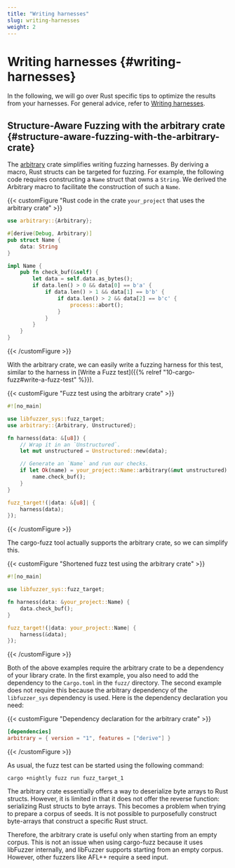 ```yaml
---
title: "Writing harnesses"
slug: writing-harnesses
weight: 2
---
```





# Writing harnesses {#writing-harnesses}

In the following, we will go over Rust specific tips to optimize the results from your harnesses. For general advice, refer to [Writing harnesses](#writing-harnesses).

## Structure-Aware Fuzzing with the arbitrary crate {#structure-aware-fuzzing-with-the-arbitrary-crate}

The [arbitrary](https://github.com/rust-fuzz/arbitrary) crate simplifies writing fuzzing harnesses. By deriving a macro, Rust structs can be targeted for fuzzing. For example, the following code requires constructing a `Name` struct that owns a `String`. We derived the Arbitrary macro to facilitate the construction of such a `Name`.

{{< customFigure "Rust code in the crate `your_project` that uses the arbitrary crate" >}}
```Rust
use arbitrary::{Arbitrary};

#[derive(Debug, Arbitrary)]
pub struct Name {
    data: String
}

impl Name {
    pub fn check_buf(&self) {
        let data = self.data.as_bytes();
        if data.len() > 0 && data[0] == b'a' {
            if data.len() > 1 && data[1] == b'b' {
                if data.len() > 2 && data[2] == b'c' {
                    process::abort();
                }
            }
        }
    }
}
```
{{< /customFigure >}}

With the arbitrary crate, we can easily write a fuzzing harness for this test, similar to the harness in [Write a Fuzz test]({{% relref "10-cargo-fuzz#write-a-fuzz-test" %}}).


{{< customFigure "Fuzz test using the arbitrary crate" >}}
```Rust
#![no_main]

use libfuzzer_sys::fuzz_target;
use arbitrary::{Arbitrary, Unstructured};

fn harness(data: &[u8]) {
    // Wrap it in an `Unstructured`.
    let mut unstructured = Unstructured::new(data);

    // Generate an `Name` and run our checks.
    if let Ok(name) = your_project::Name::arbitrary(&mut unstructured) {
        name.check_buf();
    }
}

fuzz_target!(|data: &[u8]| {
    harness(data);
});
```
{{< /customFigure >}}

The cargo-fuzz tool actually supports the arbitrary crate, so we can simplify this.

{{< customFigure "Shortened fuzz test using the arbitrary crate" >}}
```Rust
#![no_main]

use libfuzzer_sys::fuzz_target;

fn harness(data: &your_project::Name) {
    data.check_buf();
}

fuzz_target!(|data: your_project::Name| {
    harness(&data);
});
```
{{< /customFigure >}}

Both of the above examples require the arbitrary crate to be a dependency of your library crate. In the first example, you also need to add the dependency to the `Cargo.toml` in the `fuzz/` directory. The second example does not require this because the arbitrary dependency of the `libfuzzer_sys` dependency is used. Here is the dependency declaration you need:




{{< customFigure "Dependency declaration for the arbitrary crate" >}}
```toml
[dependencies]
arbitrary = { version = "1", features = ["derive"] }
```
{{< /customFigure >}}

As usual, the fuzz test can be started using the following command:


```shell
cargo +nightly fuzz run fuzz_target_1 
```


The arbitrary crate essentially offers a way to deserialize byte arrays to Rust structs. However, it is limited in that it does not offer the reverse function: serializing Rust structs to byte arrays. This becomes a problem when trying to prepare a corpus of seeds. It is not possible to purposefully construct byte-arrays that construct a specific Rust struct.

Therefore, the arbitrary crate is useful only when starting from an empty corpus. This is not an issue when using cargo-fuzz because it uses libFuzzer internally, and libFuzzer supports starting from an empty corpus. However, other fuzzers like AFL++ require a seed input.


